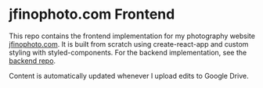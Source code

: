 # jfinophoto.com Frontend

This repo contains the frontend implementation for my photography website [jfinophoto.com](https://jfinophoto.com). It is built from scratch using create-react-app and custom styling with styled-components. For the backend implementation, see the [backend repo](https://github.com/jgfino/jfinophoto-backend).

Content is automatically updated whenever I upload edits to Google Drive.
